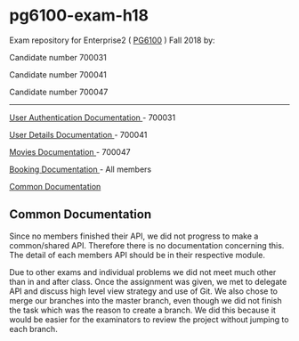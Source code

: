 
# pg6100-exam-h18

Exam repository for Enterprise2 ( <a href="https://github.com/arcuri82/testing_security_development_enterprise_systems">PG6100</a> ) Fall 2018 by:

Candidate number 700031 

Candidate number 700041

Candidate number 700047


<hr>

[ User Authentication Documentation ](/UserAuth/README.md) - 700031 

[ User Details Documentation ](/UserDetails/README.md) - 700041

[ Movies Documentation ](/Movies/README.md) - 700047

[ Booking Documentation ](/UserDetails/README.md) - All members

[ Common Documentation ](#common-documentation)

<a name="common"></a>
## Common Documentation

Since no members finished their API, we did not progress to make a common/shared API. Therefore there is no documentation 
concerning this. The detail of each members API should be in their respective module.

Due to other exams and individual problems we did not meet much other than in and after class. Once the assignment was given, 
we met to delegate API and discuss high level view strategy and use of Git. We also chose to merge our branches into the master
branch, even though we did not finish the task which was the reason to create a branch. We did this because it would be easier for 
the examinators to review the project without jumping to each branch.